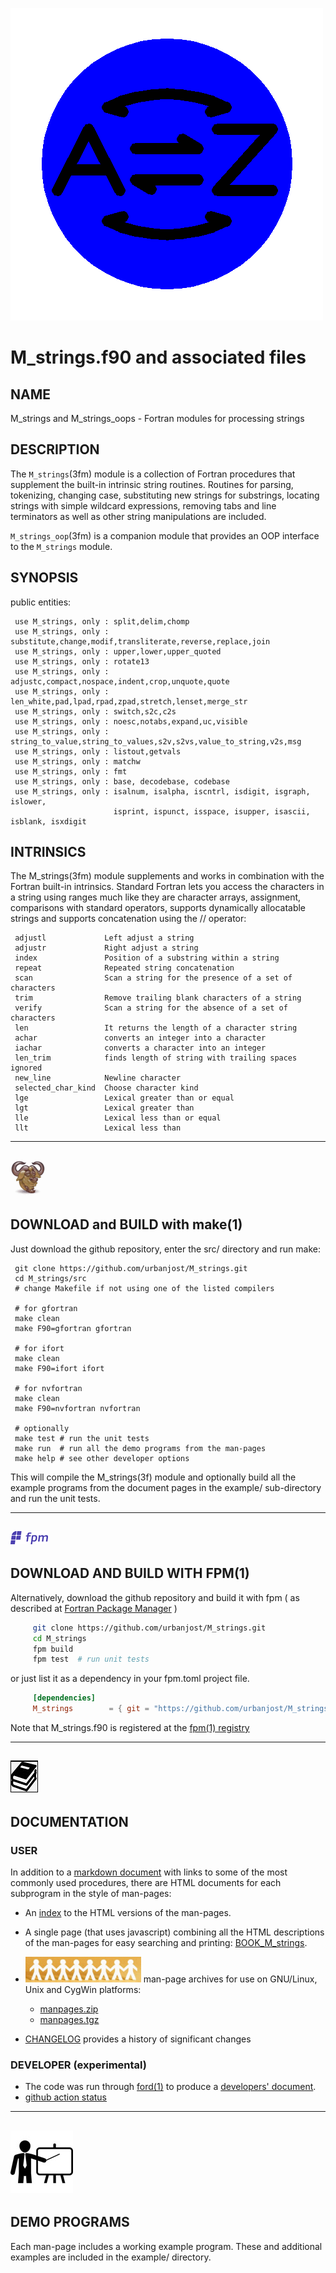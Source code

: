 ![string](docs/images/strings.gif)
# M_strings.f90 and associated files

## NAME
   M_strings and M_strings_oops - Fortran modules for processing strings

## DESCRIPTION
The `M_strings`(3fm) module is a collection of Fortran procedures that
supplement the built-in intrinsic string routines.  Routines for parsing,
tokenizing, changing case, substituting new strings for substrings,
locating strings with simple wildcard expressions, removing tabs and
line terminators as well as other string manipulations are included.

`M_strings_oop`(3fm) is a companion module that provides an OOP interface
to the `M_strings` module.

## SYNOPSIS
public entities:

     use M_strings, only : split,delim,chomp
     use M_strings, only : substitute,change,modif,transliterate,reverse,replace,join
     use M_strings, only : upper,lower,upper_quoted
     use M_strings, only : rotate13
     use M_strings, only : adjustc,compact,nospace,indent,crop,unquote,quote
     use M_strings, only : len_white,pad,lpad,rpad,zpad,stretch,lenset,merge_str
     use M_strings, only : switch,s2c,c2s
     use M_strings, only : noesc,notabs,expand,uc,visible
     use M_strings, only : string_to_value,string_to_values,s2v,s2vs,value_to_string,v2s,msg
     use M_strings, only : listout,getvals
     use M_strings, only : matchw
     use M_strings, only : fmt
     use M_strings, only : base, decodebase, codebase
     use M_strings, only : isalnum, isalpha, iscntrl, isdigit, isgraph, islower,
                           isprint, ispunct, isspace, isupper, isascii, isblank, isxdigit

## INTRINSICS

The M_strings(3fm) module supplements and works in combination with
the Fortran built-in intrinsics. Standard Fortran lets you access the
characters in a string using ranges much like they are character arrays,
assignment, comparisons with standard operators, supports dynamically
allocatable strings and supports concatenation using the // operator:

     adjustl             Left adjust a string
     adjustr             Right adjust a string
     index               Position of a substring within a string
     repeat              Repeated string concatenation
     scan                Scan a string for the presence of a set of characters
     trim                Remove trailing blank characters of a string
     verify              Scan a string for the absence of a set of characters
     len                 It returns the length of a character string
     achar               converts an integer into a character
     iachar              converts a character into an integer
     len_trim            finds length of string with trailing spaces ignored
     new_line            Newline character
     selected_char_kind  Choose character kind
     lge                 Lexical greater than or equal
     lgt                 Lexical greater than
     lle                 Lexical less than or equal
     llt                 Lexical less than

---
![gmake](docs/images/gnu.gif)
---

## DOWNLOAD and BUILD with make(1)
Just download the github repository, enter the src/ directory and run make:

     git clone https://github.com/urbanjost/M_strings.git
     cd M_strings/src
     # change Makefile if not using one of the listed compilers

     # for gfortran
     make clean
     make F90=gfortran gfortran

     # for ifort
     make clean
     make F90=ifort ifort

     # for nvfortran
     make clean
     make F90=nvfortran nvfortran

     # optionally
     make test # run the unit tests
     make run  # run all the demo programs from the man-pages
     make help # see other developer options

This will compile the M_strings(3f) module and optionally build all the
example programs from the document pages in the example/ sub-directory
and run the unit tests.

---
![fpm](docs/images/fpm_logo.gif)
---

## DOWNLOAD AND BUILD WITH FPM(1)

Alternatively, download the github repository and build it with
fpm ( as described at [Fortran Package Manager](https://github.com/fortran-lang/fpm) )

```bash
     git clone https://github.com/urbanjost/M_strings.git
     cd M_strings
     fpm build
     fpm test  # run unit tests
```

or just list it as a dependency in your fpm.toml project file.

```toml
     [dependencies]
     M_strings        = { git = "https://github.com/urbanjost/M_strings.git" ,tag="v1.0.1"}
```

Note that M_strings.f90 is registered at the [fpm(1) registry](https://github.com/fortran-lang/fpm-registry)

---
![docs](docs/images/docs.gif)
---

## DOCUMENTATION

### USER

   In addition to a [markdown document](docs/HIGHLIGHTS.md)  with links to
   some of the most commonly used procedures, there are HTML documents for each
   subprogram in the style of man-pages:

 - An [index](https://urbanjost.github.io/M_strings/man3.html) to the HTML versions
   of the man-pages.

 - A single page (that uses javascript) combining all the HTML descriptions of the man-pages
   for easy searching and printing:
   [BOOK_M_strings](https://urbanjost.github.io/M_strings/BOOK_M_strings.html).

 - ![man-pages](docs/images/manpages.gif) man-page archives for use on GNU/Linux, Unix and CygWin platforms:
    + [manpages.zip](https://urbanjost.github.io/M_strings/manpages.zip)
    + [manpages.tgz](https://urbanjost.github.io/M_strings/manpages.tgz)
 - [CHANGELOG](docs/CHANGELOG.md) provides a history of significant changes

### DEVELOPER (__experimental__)

 - The code was run through [ford(1)](https://politicalphysicist.github.io/ford-fortran-documentation.html)
   to produce a [developers' document](https://urbanjost.github.io/M_strings/fpm-ford/index.html).
 - [github action status](docs/STATUS.md)

---
![demos](docs/images/demo.gif)
---

## DEMO PROGRAMS

Each man-page includes a working example program. These and additional
examples are included in the example/ directory.
